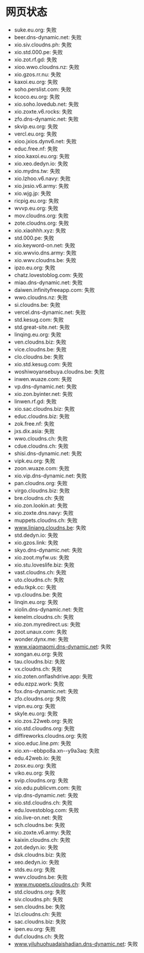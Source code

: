 # 网页状态
- suke.eu.org: 失败
- beer.dns-dynamic.net: 失败
- xio.siv.cloudns.ph: 失败
- xio.std.000.pe: 失败
- xio.zot.rf.gd: 失败
- xioo.wwo.cloudns.nz: 失败
- xio.gzos.rr.nu: 失败
- kaxoi.eu.org: 失败
- soho.perslist.com: 失败
- kcoco.eu.org: 失败
- xio.soho.lovedub.net: 失败
- xio.zoxte.v6.rocks: 失败
- zfo.dns-dynamic.net: 失败
- skvip.eu.org: 失败
- vercl.eu.org: 失败
- xioo.jxios.dynv6.net: 失败
- educ.free.nf: 失败
- xioo.kaxoi.eu.org: 失败
- xio.xeo.dedyn.io: 失败
- xio.mydns.tw: 失败
- xio.lzhoo.v6.navy: 失败
- xio.jxsio.v6.army: 失败
- xio.wjg.jp: 失败
- ricpig.eu.org: 失败
- wvvp.eu.org: 失败
- mov.cloudns.org: 失败
- zote.cloudns.org: 失败
- xio.xiaohhh.xyz: 失败
- std.000.pe: 失败
- xio.keyword-on.net: 失败
- xio.wwvio.dns.army: 失败
- xio.wwv.cloudns.be: 失败
- ipzo.eu.org: 失败
- chatz.lovestoblog.com: 失败
- miao.dns-dynamic.net: 失败
- daiwen.infinityfreeapp.com: 失败
- wwo.cloudns.nz: 失败
- si.cloudns.be: 失败
- vercel.dns-dynamic.net: 失败
- std.kesug.com: 失败
- std.great-site.net: 失败
- linqing.eu.org: 失败
- ven.cloudns.biz: 失败
- vice.cloudns.be: 失败
- clo.cloudns.be: 失败
- xio.std.kesug.com: 失败
- woshiwoyansebuya.cloudns.be: 失败
- inwen.wuaze.com: 失败
- vp.dns-dynamic.net: 失败
- xio.zon.byinter.net: 失败
- linwen.rf.gd: 失败
- xio.sac.cloudns.biz: 失败
- educ.cloudns.biz: 失败
- zok.free.nf: 失败
- jxs.dix.asia: 失败
- wwo.cloudns.ch: 失败
- cdue.cloudns.ch: 失败
- shisi.dns-dynamic.net: 失败
- vipk.eu.org: 失败
- zoon.wuaze.com: 失败
- xio.vip.dns-dynamic.net: 失败
- pan.cloudns.org: 失败
- virgo.cloudns.biz: 失败
- bre.cloudns.ch: 失败
- xio.zon.lookin.at: 失败
- xio.zoxte.dns.navy: 失败
- muppets.cloudns.ch: 失败
- www.liniang.cloudns.be: 失败
- std.dedyn.io: 失败
- xio.gzos.link: 失败
- skyo.dns-dynamic.net: 失败
- xio.zoot.myfw.us: 失败
- xio.stu.loveslife.biz: 失败
- vast.cloudns.ch: 失败
- uto.cloudns.ch: 失败
- edu.tkpk.cc: 失败
- vp.cloudns.be: 失败
- linqin.eu.org: 失败
- xiolin.dns-dynamic.net: 失败
- kenelm.cloudns.ch: 失败
- xio.zon.myredirect.us: 失败
- zoot.unaux.com: 失败
- wonder.dynx.me: 失败
- www.xiaomaomi.dns-dynamic.net: 失败
- xongan.eu.org: 失败
- tau.cloudns.biz: 失败
- vx.cloudns.ch: 失败
- xio.zoten.onflashdrive.app: 失败
- edu.ezpz.work: 失败
- fox.dns-dynamic.net: 失败
- zfo.cloudns.org: 失败
- vipn.eu.org: 失败
- skyle.eu.org: 失败
- xio.zos.22web.org: 失败
- xio.std.cloudns.org: 失败
- diffireworks.cloudns.org: 失败
- xioo.educ.line.pm: 失败
- xio.xn--ebbpo8a.xn--y9a3aq: 失败
- edu.42web.io: 失败
- zosx.eu.org: 失败
- viko.eu.org: 失败
- svip.cloudns.org: 失败
- xio.edu.publicvm.com: 失败
- vip.dns-dynamic.net: 失败
- xio.std.cloudns.ch: 失败
- edu.lovestoblog.com: 失败
- xio.live-on.net: 失败
- sch.cloudns.be: 失败
- xio.zoxte.v6.army: 失败
- kaixin.cloudns.ch: 失败
- zot.dedyn.io: 失败
- dsk.cloudns.biz: 失败
- xeo.dedyn.io: 失败
- stds.eu.org: 失败
- wwv.cloudns.be: 失败
- www.muppets.cloudns.ch: 失败
- std.cloudns.org: 失败
- siv.cloudns.ph: 失败
- sen.cloudns.be: 失败
- lzi.cloudns.ch: 失败
- sac.cloudns.biz: 失败
- ipen.eu.org: 失败
- duf.cloudns.ch: 失败
- www.yiluhuohuadaishadian.dns-dynamic.net: 失败
